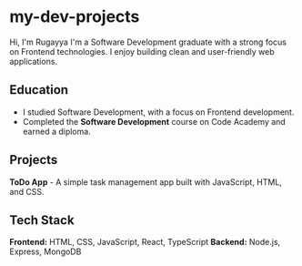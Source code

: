 # my-dev-projects

Hi, I'm Rugayya
I'm a Software Development graduate with a strong focus on Frontend technologies. I enjoy building clean and user-friendly web applications.

## Education
- I studied Software Development, with a focus on Frontend development. 
- Completed the **Software Development** course on Code Academy and earned a diploma.

## Projects
**ToDo App** - A simple task management app built with JavaScript, HTML, and CSS.

## Tech Stack 
**Frontend:** HTML, CSS, JavaScript, React, TypeScript
**Backend:** Node.js, Express, MongoDB 